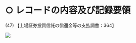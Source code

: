 # ○ レコードの内容及び記録要領

(47) 【上場証券投資信託の償還金等の支払調書：364】

![](https://www.nta.go.jp/tmp/52372b28-01d2-4e39-af35-d7a223617bcd/images/6ba809b8ab440306f971769dc9f1e81edb911406d2d0bee0394e30d4eb8caf43.jpg)